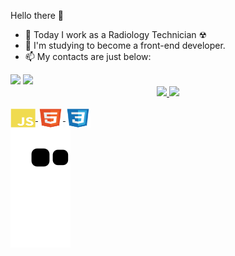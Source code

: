 Hello there 👋
- 🔭 Today I work as a Radiology Technician ☢
- 🌱 I'm studying to become a front-end developer.
- 📫 My contacts are just below:
<div> 
   <a href = "mailto:gbertoncellos@gmail.com"><img src="https://img.shields.io/badge/-Gmail-%23333?style=for-the-badge&logo=gmail&logoColor=white" target="_blank"></a>
  <a href="https://www.linkedin.com/in/gbertoncellos/" target="_blank"><img src="https://img.shields.io/badge/-LinkedIn-%230077B5?style=for-the-badge&logo=linkedin&logoColor=white" target="_blank"></a> 
  
</div>

<div align="center">
  <a href="https://github.com/GabrielBertoncellos">
  <img width="42%" src="https://github-readme-stats.vercel.app/api?username=GabrielBertoncellos&theme=dark&include_all_commits=true&count_private=true"/>
  <img width="50%" src="https://github-readme-stats.vercel.app/api/top-langs/?username=GabrielBertoncellos&layout=compact&langs_count=7&theme=dark"/>
</div>
<div style="display: inline_block"><br>
  <img align="center" alt="Rafa-Js" height="30" width="40" src="https://raw.githubusercontent.com/devicons/devicon/master/icons/javascript/javascript-plain.svg">
  <img align="center" alt="Rafa-HTML" height="30" width="40" src="https://raw.githubusercontent.com/devicons/devicon/master/icons/html5/html5-original.svg">
  <img align="center" alt="Rafa-CSS" height="30" width="40" src="https://raw.githubusercontent.com/devicons/devicon/master/icons/css3/css3-original.svg">
</div>


<div>    
  
 </div>
<img src="https://raw.githubusercontent.com/rafaballerini/rafaballerini/d0a5493b1fa11d95cb0e59fe6287fe68fedfb5fc/github-contribution-grid-snake.svg">
</div>
